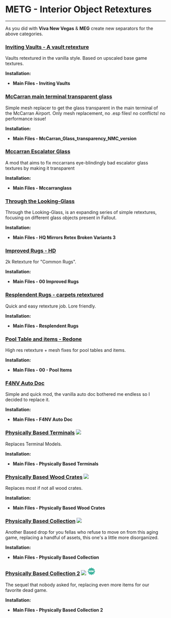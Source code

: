 # METG - Interior Object Retextures

---

As you did with **Viva New Vegas** & **MEG** create new separators for the above categories.

### [Inviting Vaults - A vault retexture](https://www.nexusmods.com/newvegas/mods/80872)

Vaults retextured in the vanilla style. Based on upscaled base game textures.

**Installation:**

- **Main Files - Inviting Vaults**


### [McCarran main terminal transparent glass](https://www.nexusmods.com/newvegas/mods/69041)

Simple mesh replacer to get the glass transparent in the main terminal of the McCarran Airport. Only mesh replacement, no .esp files! no conflicts! no performance issue! 

**Installation:**

- **Main Files - McCarran_Glass_transparency_NMC_version**


### [Mccarran Escalator Glass](https://www.nexusmods.com/newvegas/mods/63284)

A mod that aims to fix mccarrans eye-blindingly bad escalator glass textures by making it transparent 

**Installation:**

- **Main Files - Mccarranglass**


### [Through the Looking-Glass](https://www.nexusmods.com/newvegas/mods/40620)

Through the Looking-Glass, is an expanding series of simple retextures, focusing on different glass objects present in Fallout. 

**Installation:**

- **Main Files - HQ Mirrors Retex Broken Variants 3**


### [Improved Rugs - HD](https://www.nexusmods.com/newvegas/mods/82507)

2k Retexture for "Common Rugs".

**Installation:**

- **Main Files - 00 Improved Rugs**


### [Resplendent Rugs - carpets retextured](https://www.nexusmods.com/newvegas/mods/79722)

Quick and easy retexture job. Lore friendly. 

**Installation:**

- **Main Files - Resplendent Rugs**


### [Pool Table and items - Redone](https://www.nexusmods.com/newvegas/mods/82577)

High res retexture + mesh fixes for pool tables and items. 

**Installation:**

- **Main Files - 00 - Pool Items**


### [F4NV Auto Doc](https://www.nexusmods.com/newvegas/mods/71332)

Simple and quick mod, the vanilla auto doc bothered me endless so I decided to replace it.  

**Installation:**

- **Main Files - F4NV Auto Doc**


### [Physically Based Terminals](https://www.nexusmods.com/newvegas/mods/84386) ![](../static/img/Performance.png)

Replaces Terminal Models.

**Installation:**

- **Main Files - Physically Based Terminals**


### [Physically Based Wood Crates](https://www.nexusmods.com/newvegas/mods/76089) ![](../static/img/Performance.png)

Replaces most if not all wood crates.

**Installation:**

- **Main Files - Physically Based Wood Crates**


### [Physically Based Collection](https://www.nexusmods.com/newvegas/mods/77524) ![](../static/img/Performance.png)

Another Based drop for you fellas who refuse to move on from this aging game, replacing a handful of assets, this one's a little more disorganized. 

**Installation:**

- **Main Files - Physically Based Collection**


### [Physically Based Collection 2](https://www.nexusmods.com/newvegas/mods/85122) ![](../static/img/Performance.png) ![](../static/img/New.png)

The sequel that nobody asked for, replacing even more items for our favorite dead game.

**Installation:**

- **Main Files - Physically Based Collection 2**